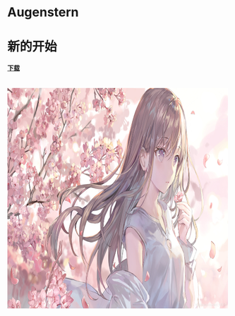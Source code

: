 # Augenstern
<h1>新的开始</h1>
    <a href="res/1.jpg"><ins><strong>
                <h4>下载</h4>
            </strong></ins></a><br />
    <a href="../2.html" target="_blank"><img src="res/1.jpg" title="第一张图片" width="500px" height="500px" alt="一张人物图片" /></a>
